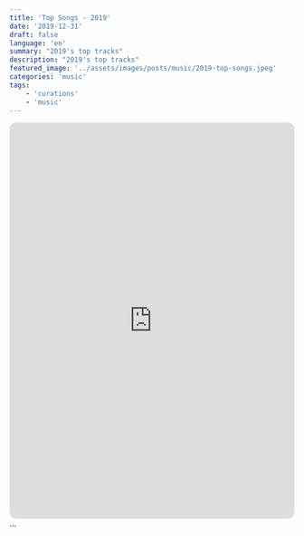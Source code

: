 ```yaml
---
title: 'Top Songs - 2019'
date: '2019-12-31'
draft: false
language: 'en'
summary: "2019's top tracks"
description: "2019's top tracks"
featured_image: '../assets/images/posts/music/2019-top-songs.jpeg'
categories: 'music'
tags:
    - 'curations'
    - 'music'
---
```

<!-- @format -->
<iframe
    style="border-radius:12px"
    src="https://open.spotify.com/embed/playlist/37i9dQZF1EtpG7TfKlyCmr"
    width="100%"
    height="700"
    frameBorder="0"
    allowfullscreen=""
    allow="
        autoplay;
        clipboard-write;
        encrypted-media;
        fullscreen;
        picture-in-picture
        "
    loading="lazy"
    ></iframe>
...
